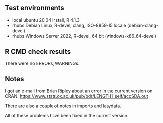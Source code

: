## Test environments
* local ubuntu 20.04 install, R 4.1.3
* rhubs Debian Linux, R-devel, clang, ISO-8859-15 locale (debian-clang-devel)
* rhubs Windows Server 2022, R-devel, 64 bit (windows-x86_64-devel)

## R CMD check results
There were no ERRORs, WARNINGs.

## Notes
I got an e-mail from Brian Ripley about an error in the current version on CRAN: https://www.stats.ox.ac.uk/pub/bdr/LENGTH1_self/accSDA.out

There are also a couple of notes in imports and lasydata.

All of these problems have been fixed in the current version.

